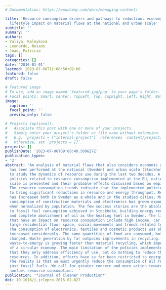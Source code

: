 ```yaml
---
# Documentation: https://wowchemy.com/docs/managing-content/

title: 'Resource consumption drivers and pathways to reduction: economy, policy and
  lifestyle impact on material flows at the national and urban scale'
subtitle: ''
summary: ''
authors:
- Yuliya, Kalmykova
- Leonardo, Rosado
- Joao, Patricio
tags: []
categories: []
date: '2016-01-01'
lastmod: 2023-07-06T11:08:50+02:00
featured: false
draft: false

# Featured image
# To use, add an image named `featured.jpg/png` to your page's folder.
# Focal points: Smart, Center, TopLeft, Top, TopRight, Left, Right, BottomLeft, Bottom, BottomRight.
image:
  caption: ''
  focal_point: ''
  preview_only: false

# Projects (optional).
#   Associate this post with one or more of your projects.
#   Simply enter your project's folder or file name without extension.
#   E.g. `projects = ["internal-project"]` references `content/project/deep-learning/index.md`.
#   Otherwise, set `projects = []`.
projects: []
publishDate: '2023-07-06T09:08:49.509627Z'
publication_types:
- '2'
abstract: 'An analysis of material flows that also considers economic and social indicators
  has been performed at the national (Sweden) and urban scale (Stockholm and Gothenburg)
  to study the dynamics of resource use during the last two decades. A summary of
  policies related to resource consumption implemented at the EU, national and local
  scale is presented and their probable effects discussed based on empirical evidence.
  The resource consumption trends indicate that the implemented policies have failed
  to bring significant reductions in resource and energy throughput. Resource consumption
  has increased both in Sweden as a whole and in the studied cities. Moreover, the
  consumption of construction materials and electronics has grown exponentially, even
  when normalized by population. The few success stories are the absolute reduction
  in fossil fuel consumption achieved in Stockholm, building energy reduction by halve
  and complete abolishment of oil as the heating fuel in Sweden. The lifestyle characteristics
  that have an impact on resource consumption include high income, car ownership,
  large residential floor space, social movements and trends related to dietary choices.
  The consumption of electronics, textiles and cosmetic products was shown to have
  increased considerably. The same quantities of food are consumed, but the diet has
  changed. Waste generation by far outpaces improvements in recycling. In recycling,
  waste-to-energy is growing faster than material recycling, which impedes the development
  of a circular economy. The main limitation of the policies implemented to-date is
  that they only address efficiency of use, but do nothing to reduce the demand for
  resources. In addition, efforts have so far been restricted to energy consumption.
  The reality is that we must urgently reduce the consumption of all resources, not
  just fossil fuels. We call for greater concern and more action towards reducing
  nonfuel resource consumption.  '
publication: '*Journal of Cleaner Production*'
doi: 10.1016/j.jclepro.2015.02.027
---
```

